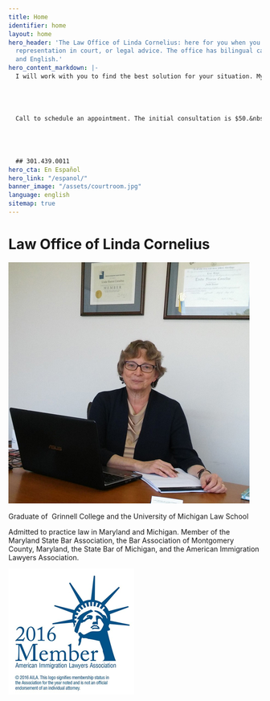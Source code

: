 ```yaml
---
title: Home
identifier: home
layout: home
hero_header: 'The Law Office of Linda Cornelius: here for you when you need legal
  representation in court, or legal advice. The office has bilingual capacity in Spanish
  and English.'
hero_content_markdown: |-
  I will work with you to find the best solution for your situation. My goal is to provide affordable, effective legal representation. Consultations are by appointment.&nbsp;




  Call to schedule an appointment. The initial consultation is $50.&nbsp;




  ## 301.439.0011
hero_cta: En Español
hero_link: "/espanol/"
banner_image: "/assets/courtroom.jpg"
language: english
sitemap: true
---
```


# Law Office of Linda Cornelius

![Linda Cornelius](/assets/lindacornelius.jpg)

Graduate of &nbsp;Grinnell College and the University of Michigan Law School

Admitted to practice law in Maryland and Michigan. Member of the Maryland State Bar Association, the Bar Association of Montgomery County, Maryland, the State Bar of Michigan, and the American Immigration Lawyers Association.

![American Immigration Lawyers Association](/assets/aila.jpg)